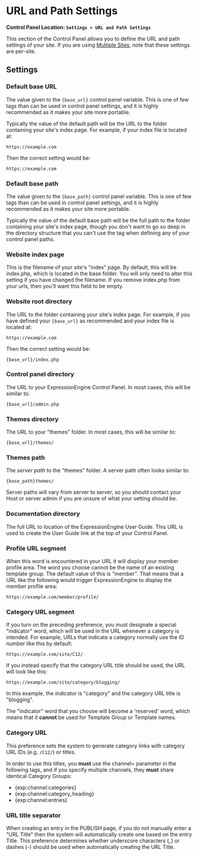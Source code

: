 <!--
    This source file is part of the open source project
    ExpressionEngine User Guide (https://github.com/ExpressionEngine/ExpressionEngine-User-Guide)

    @link      https://expressionengine.com/
    @copyright Copyright (c) 2003-2020, Packet Tide, LLC (https://packettide.com)
    @license   https://expressionengine.com/license Licensed under Apache License, Version 2.0
-->

# URL and Path Settings

**Control Panel Location: `Settings > URL and Path Settings`**

This section of the Control Panel allows you to define the URL and path settings of your site. If you are using [Multiple Sites](msm/overview.md), note that these settings are per-site.

## Settings

### Default base URL

The value given to the `{base_url}` control panel variable. This is one of few tags than can be used in control panel settings, and it is highly recommended as it makes your site more portable.

Typically the value of the default path will be the URL to the folder containing your site's index page. For example, if your index file is located at:

    https://example.com

Then the correct setting would be:

    https://example.com

### Default base path

The value given to the `{base_path}` control panel variable. This is one of few tags than can be used in control panel settings, and it is highly recommended as it makes your site more portable.

Typically the value of the default base path will be the full path to the folder containing your site's index page, though you don't want to go so deep in the directory structure that you can't use the tag when defining any of your control panel paths.

### Website index page

This is the filename of your site's "index" page. By default, this will be index.php, which is located in the base folder. You will only need to alter this setting if you have changed the filename. If you remove index.php from your urls, then you'll want this field to be empty.

### Website root directory

The URL to the folder containing your site's index page. For example, if you have defined your `{base_url}` as recommended and your index file is located at:

    https://example.com

Then the correct setting would be:

    {base_url}/index.php

### Control panel directory

The URL to your ExpressionEngine Control Panel. In most cases, this will be similar to:

    {base_url}/admin.php

### Themes directory

The URL to your "themes" folder. In most cases, this will be similar to:

    {base_url}/themes/

### Themes path

The _server path_ to the "themes" folder. A server path often looks similar to:

    {base_path}themes/

Server paths will vary from server to server, so you should contact your Host or server admin if you are unsure of what your setting should be.

### Documentation directory

The full URL to location of the ExpressionEngine User Guide. This URL is used to create the User Guide link at the top of your Control Panel.

### Profile URL segment

When this word is encountered in your URL it will display your member profile area. The word you choose cannot be the name of an existing template group. The default value of this is "member". That means that a URL like the following would trigger ExpressionEngine to display the member profile area:

    https://example.com/member/profile/

### Category URL segment

If you turn on the preceding preference, you must designate a special "indicator" word, which will be used in the URL whenever a category is intended. For example, URLs that indicate a category normally use the ID number like this by default:

    https://example.com/site/C12/

If you instead specify that the category URL title should be used, the URL will look like this:

    https://example.com/site/category/blogging/

In this example, the _indicator_ is "category" and the category URL title is "blogging".

The "indicator" word that you choose will become a 'reserved' word, which means that it **cannot** be used for Template Group or Template names.

### Category URL

This preference sets the system to generate category links with category URL IDs (e.g. `/C12/`) or titles.

In order to use this titles, you **must** use the channel= parameter in the following tags, and if you specify multiple channels, they **must** share identical Category Groups:

- {exp:channel:categories}
- {exp:channel:category_heading}
- {exp:channel:entries}

### URL title separator

When creating an entry in the PUBLISH page, if you do not manually enter a "URL Title" then the system will automatically create one based on the entry Title. This preference determines whether underscore characters (\_) or dashes (-) should be used when automatically creating the URL Title.
